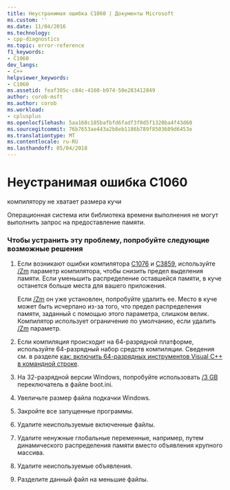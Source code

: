 ```yaml
---
title: Неустранимая ошибка C1060 | Документы Microsoft
ms.custom: ''
ms.date: 11/04/2016
ms.technology:
- cpp-diagnostics
ms.topic: error-reference
f1_keywords:
- C1060
dev_langs:
- C++
helpviewer_keywords:
- C1060
ms.assetid: feaf305c-c84c-4160-b974-50e283412849
author: corob-msft
ms.author: corob
ms.workload:
- cplusplus
ms.openlocfilehash: 5aa168c185bafbfd6fadf3f0d5f1320ba4f43d60
ms.sourcegitcommit: 76b7653ae443a2b8eb1186b789f8503609d6453e
ms.translationtype: MT
ms.contentlocale: ru-RU
ms.lasthandoff: 05/04/2018
---
```

# <a name="fatal-error-c1060"></a>Неустранимая ошибка C1060
компилятору не хватает размера кучи  
  
 Операционная система или библиотека времени выполнения не могут выполнить запрос на предоставление памяти.  
  
### <a name="to-fix-this-error-try-the-following-possible-solutions"></a>Чтобы устранить эту проблему, попробуйте следующие возможные решения  
  
1.  Если возникают ошибки компилятора [C1076](../../error-messages/compiler-errors-1/fatal-error-c1076.md) и [C3859](../../error-messages/compiler-errors-2/compiler-error-c3859.md), используйте [/Zm](../../build/reference/zm-specify-precompiled-header-memory-allocation-limit.md) параметр компилятора, чтобы снизить предел выделения памяти. Если уменьшить распределение оставшейся памяти, в куче останется больше места для вашего приложения.  
  
     Если [/Zm](../../build/reference/zm-specify-precompiled-header-memory-allocation-limit.md) он уже установлен, попробуйте удалить ее. Место в куче может быть исчерпано из-за того, что предел распределения памяти, заданный с помощью этого параметра, слишком велик. Компилятор использует ограничение по умолчанию, если удалить [/Zm](../../build/reference/zm-specify-precompiled-header-memory-allocation-limit.md) параметр.  
  
2.  Если компиляция происходит на 64-разрядной платформе, используйте 64-разрядный набор средств компиляции. Сведения см. в разделе [как: включить 64-разрядных инструментов Visual C++ в командной строке](../../build/how-to-enable-a-64-bit-visual-cpp-toolset-on-the-command-line.md).  
  
3.  На 32-разрядной версии Windows, попробуйте использовать [/3 GB](http://go.microsoft.com/fwlink/p/?linkid=177831) переключатель в файле boot.ini.  
  
4.  Увеличьте размер файла подкачки Windows.  
  
5.  Закройте все запущенные программы.  
  
6.  Удалите неиспользуемые включенные файлы.  
  
7.  Удалите ненужные глобальные переменные, например, путем динамического распределения памяти вместо объявления крупного массива.  
  
8.  Удалите неиспользуемые объявления.  
  
9. Разделите данный файл на меньшие файлы.